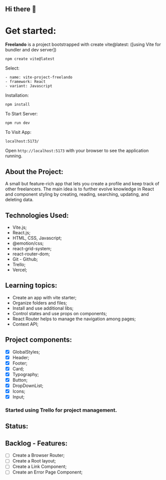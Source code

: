 ## Hi there 👋

# Get started:

**Freelando** is a project bootstrapped with create vite@latest:
([using Vite for bundler and dev server])

```
npm create vite@latest

```

Select:

```
- name: vite-project-freelando
- framework: React
- variant: Javascript
```

Installation:

`npm install`

To Start Server:

`npm run dev`

To Visit App:

`localhost:5173/`

Open `http://localhost:5173` with your browser to see the application running.

## About the Project:

A small but feature-rich app that lets you create a profile and keep track of other freelancers.
The main idea is to further evolve knowledge in React and component styling by creating, reading, searching, updating, and deleting data.

## Technologies Used:

- Vite.js;
- React.js;
- HTML, CSS, Javascript;
- @emotion/css;
- react-grid-system;
- react-router-dom;
- Git - Github;
- Trello;
- Vercel;

## Learning topics:

- Create an app with vite starter;
- Organize folders and files;
- Install and use additional libs;
- Control states and use props on components;
- React Router helps to manage the navigation among pages;
- Context API;

## Project components:

- [x] GlobalStyles;
- [x] Header;
- [x] Footer;
- [x] Card;
- [x] Typography;
- [x] Button;
- [x] DropDownList;
- [x] Icons;
- [x] Input;

### Started using Trello for project management.

## Status:

## Backlog - Features:

- [ ] Create a Browser Router;
- [ ] Create a Root layout;
- [ ] Create a Link Component;
- [ ] Create an Error Page Component;
